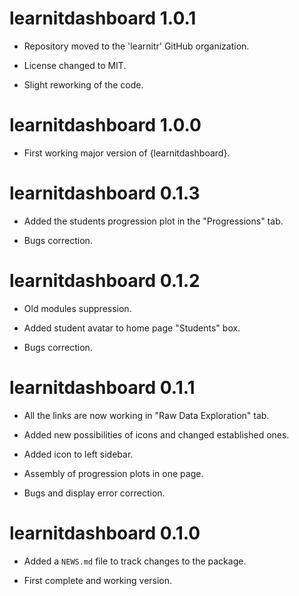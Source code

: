 # learnitdashboard 1.0.1

-   Repository moved to the 'learnitr' GitHub organization.

-   License changed to MIT.

-   Slight reworking of the code.

# learnitdashboard 1.0.0

-   First working major version of {learnitdashboard}.

# learnitdashboard 0.1.3

-   Added the students progression plot in the "Progressions" tab.

-   Bugs correction.

# learnitdashboard 0.1.2

-   Old modules suppression.

-   Added student avatar to home page "Students" box.

-   Bugs correction.

# learnitdashboard 0.1.1

-   All the links are now working in "Raw Data Exploration" tab.

-   Added new possibilities of icons and changed established ones. 

-   Added icon to left sidebar.

-   Assembly of progression plots in one page.

-   Bugs and display error correction.

# learnitdashboard 0.1.0

-   Added a `NEWS.md` file to track changes to the package.

-   First complete and working version.
